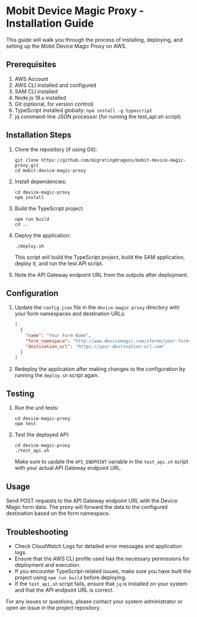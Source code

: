 # Mobit Device Magic Proxy - Installation Guide

This guide will walk you through the process of installing, deploying, and setting up the Mobit Device Magic Proxy on AWS.

## Prerequisites

1. AWS Account
2. AWS CLI installed and configured
3. SAM CLI installed
4. Node.js 18.x installed
5. Git (optional, for version control)
6. TypeScript installed globally: `npm install -g typescript`
7. jq command-line JSON processor (for running the test_api.sh script)

## Installation Steps

1. Clone the repository (if using Git):
   ```
   git clone https://github.com/migratingdragons/mobit-device-magic-proxy.git
   cd mobit-device-magic-proxy
   ```

2. Install dependencies:
   ```
   cd device-magic-proxy
   npm install
   ```

3. Build the TypeScript project:
   ```
   npm run build
   cd ..
   ```

4. Deploy the application:
   ```
   ./deploy.sh
   ```
   This script will build the TypeScript project, build the SAM application, deploy it, and run the test API script.

5. Note the API Gateway endpoint URL from the outputs after deployment.

## Configuration

1. Update the `config.json` file in the `device-magic-proxy` directory with your form namespaces and destination URLs:
   ```json
   [
     {
       "name": "Your Form Name",
       "form_namespace": "http://www.devicemagic.com/xforms/your-form-namespace",
       "destination_url": "https://your-destination-url.com"
     }
   ]
   ```

2. Redeploy the application after making changes to the configuration by running the `deploy.sh` script again.

## Testing

1. Run the unit tests:
   ```
   cd device-magic-proxy
   npm test
   ```

2. Test the deployed API:
   ```
   cd device-magic-proxy
   ./test_api.sh
   ```
   Make sure to update the `API_ENDPOINT` variable in the `test_api.sh` script with your actual API Gateway endpoint URL.

## Usage

Send POST requests to the API Gateway endpoint URL with the Device Magic form data. The proxy will forward the data to the configured destination based on the form namespace.

## Troubleshooting

- Check CloudWatch Logs for detailed error messages and application logs.
- Ensure that the AWS CLI profile used has the necessary permissions for deployment and execution.
- If you encounter TypeScript-related issues, make sure you have built the project using `npm run build` before deploying.
- If the `test_api.sh` script fails, ensure that `jq` is installed on your system and that the API endpoint URL is correct.

For any issues or questions, please contact your system administrator or open an issue in the project repository.
